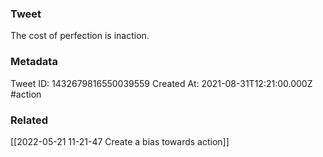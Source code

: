 ### Tweet
The cost of perfection is inaction.

### Metadata
Tweet ID: 1432679816550039559
Created At: 2021-08-31T12:21:00.000Z
#action

### Related
[[2022-05-21 11-21-47 Create a bias towards action]]


